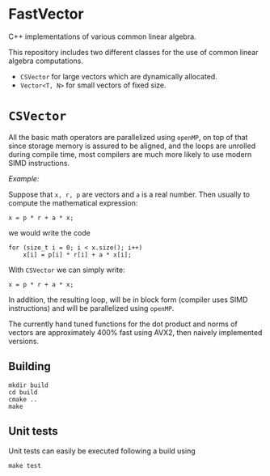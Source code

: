 # FastVector
C++ implementations of various common linear algebra.

This repository includes two different classes for the use of common linear algebra computations.
* `CSVector` for large vectors which are dynamically allocated.
* `Vector<T, N>` for small vectors of fixed size.


# `CSVector`

All the basic math operators are parallelized using `openMP`, on top of that since storage memory is assured to be aligned, and the loops are unrolled during compile time, most compilers are much more likely to use modern SIMD instructions.

*Example:*

Suppose that `x, r, p` are vectors and `a` is a real number. Then usually to
compute the mathematical expression:
```
x = p * r + a * x;
```
we would write the code
```
for (size_t i = 0; i < x.size(); i++)
    x[i] = p[i] * r[i] + a * x[i];
```
With `CSVector` we can simply write:
```
x = p * r + a * x;
```

In addition, the resulting loop, will be in block form (compiler uses SIMD instructions)
and will be parallelized using `openMP`.

The currently hand tuned functions for the dot product and norms of vectors are
approximately 400% fast using AVX2, then naively implemented versions.



## Building

```
mkdir build
cd build
cmake ..
make
```

## Unit tests

Unit tests can easily be executed following a build using
```
make test
```


